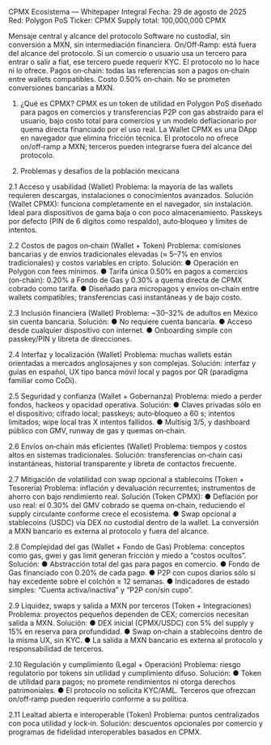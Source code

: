 CPMX Ecosistema — Whitepaper Integral
Fecha: 29 de agosto de 2025
Red: Polygon PoS
Ticker: CPMX
Supply total: 100,000,000 CPMX

Mensaje central y alcance del protocolo
Software no custodial, sin conversión a MXN, sin intermediación financiera.
On/Off‑Ramp: está fuera del alcance del protocolo. Si un comercio o usuario usa un tercero para entrar o salir a fiat, ese tercero puede requerir KYC. El protocolo no lo hace ni lo ofrece.
Pagos on‑chain: todas las referencias son a pagos on‑chain entre wallets compatibles. Costo 0.50% on‑chain. No se prometen conversiones bancarias a MXN.

1. ¿Qué es CPMX?
CPMX es un token de utilidad en Polygon PoS diseñado para pagos en comercios y transferencias P2P con gas abstraído para el usuario, bajo costo total para comercios y un modelo deflacionario por quema directa financiado por el uso real. La Wallet CPMX es una DApp en navegador que elimina fricción técnica. El protocolo no ofrece on/off‑ramp a MXN; terceros pueden integrarse fuera del alcance del protocolo.

2. Problemas y desafíos de la población mexicana

2.1 Acceso y usabilidad (Wallet)
Problema: la mayoría de las wallets requieren descargas, instalaciones o conocimientos avanzados.
Solución (Wallet CPMX): funciona completamente en el navegador, sin instalación. Ideal para dispositivos de gama baja o con poco almacenamiento. Passkeys por defecto (PIN de 6 dígitos como respaldo), auto‑bloqueo y límites de intentos.

2.2 Costos de pagos on‑chain (Wallet + Token)
Problema: comisiones bancarias y de envíos tradicionales elevadas (≈ 5–7% en envíos tradicionales) y costos variables en cripto.
Solución:
● Operación en Polygon con fees mínimos.
● Tarifa única 0.50% en pagos a comercios (on‑chain): 0.20% a Fondo de Gas y 0.30% a quema directa de CPMX cobrado como tarifa.
● Diseñado para micropagos y envíos on‑chain entre wallets compatibles; transferencias casi instantáneas y de bajo costo.

2.3 Inclusión financiera (Wallet)
Problema: ~30–32% de adultos en México sin cuenta bancaria.
Solución:
● No requiere cuenta bancaria.
● Acceso desde cualquier dispositivo con internet.
● Onboarding simple con passkey/PIN y libreta de direcciones.

2.4 Interfaz y localización (Wallet)
Problema: muchas wallets están orientadas a mercados anglosajones y son complejas.
Solución: interfaz y guías en español, UX tipo banca móvil local y pagos por QR (paradigma familiar como CoDi).

2.5 Seguridad y confianza (Wallet + Gobernanza)
Problema: miedo a perder fondos, hackeos y opacidad operativa.
Solución:
● Claves privadas sólo en el dispositivo; cifrado local; passkeys; auto‑bloqueo a 60 s; intentos limitados; wipe local tras X intentos fallidos.
● Multisig 3/5, y dashboard público con GMV, runway de gas y quemas on‑chain.

2.6 Envíos on‑chain más eficientes (Wallet)
Problema: tiempos y costos altos en sistemas tradicionales.
Solución: transferencias on‑chain casi instantáneas, historial transparente y libreta de contactos frecuente.

2.7 Mitigación de volatilidad con swap opcional a stablecoins (Token + Tesorería)
Problema: inflación y devaluación recurrentes; instrumentos de ahorro con bajo rendimiento real.
Solución (Token CPMX):
● Deflación por uso real: el 0.30% del GMV cobrado se quema on‑chain, reduciendo el supply circulante conforme crece el ecosistema.
● Swap opcional a stablecoins (USDC) vía DEX no custodial dentro de la wallet. La conversión a MXN bancario es externa al protocolo y fuera del alcance.

2.8 Complejidad del gas (Wallet + Fondo de Gas)
Problema: conceptos como gas, gwei y gas limit generan fricción y miedo a “costos ocultos”.
Solución:
● Abstracción total del gas para pagos en comercio.
● Fondo de Gas financiado con 0.20% de cada pago.
● P2P con cupos diarios sólo si hay excedente sobre el colchón ≥ 12 semanas.
● Indicadores de estado simples: “Cuenta activa/inactiva” y “P2P con/sin cupo”.

2.9 Liquidez, swaps y salida a MXN por terceros (Token + Integraciones)
Problema: proyectos pequeños dependen de CEX; comercios necesitan salida a MXN.
Solución:
● DEX inicial (CPMX/USDC) con 5% del supply y 15% en reserva para profundidad.
● Swap on‑chain a stablecoins dentro de la misma UX, sin KYC.
● La salida a MXN bancario es externa al protocolo y responsabilidad de terceros.

2.10 Regulación y cumplimiento (Legal + Operación)
Problema: riesgo regulatorio por tokens sin utilidad y cumplimiento difuso.
Solución:
● Token de utilidad para pagos; no promete rendimientos ni otorga derechos patrimoniales.
● El protocolo no solicita KYC/AML. Terceros que ofrezcan on/off‑ramp pueden requerirlo conforme a su política.

2.11 Lealtad abierta e interoperable (Token)
Problema: puntos centralizados con poca utilidad y lock‑in.
Solución: descuentos opcionales por comercio y programas de fidelidad interoperables basados en CPMX.

